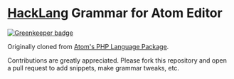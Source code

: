 # [HackLang][HackLang] Grammar for Atom Editor

[![Greenkeeper badge](https://badges.greenkeeper.io/steelbrain/language-hack.svg)](https://greenkeeper.io/)

Originally cloned from [Atom's PHP Language Package][PHPLangPackage].

Contributions are greatly appreciated. Please fork this repository and open a
pull request to add snippets, make grammar tweaks, etc.

[PHPLangPackage]:https://github.com/atom/language-php
[HackLang]:https://github.com/facebook/hhvm
